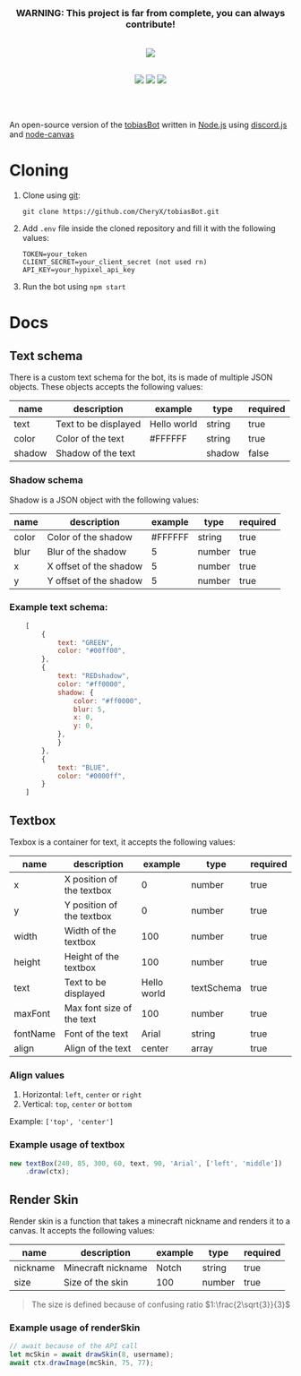 
<div align="center">
    <br>
    <h3><b>WARNING:</b> This project is far from complete, you can always contribute!</h3>
    <br>
    <img src="https://tobiasbot.ovh/images/logo.svg">
    <br>
    <br>
    <p>
        <a href="https://discord.gg/gHBzHTr6JD"><img src="https://img.shields.io/discord/740228240286679101?color=5865F2&logo=discord&logoColor=fff"></a>
        <a href="https://github.com/CheryX/tobiasBot/actions/"><img src="https://github.com/CheryX/tobiasBot/actions/workflows/node.js.yml/badge.svg"/></a>
        <a href="https://github.com/CheryX/tobiasBot/issues"><img src="https://img.shields.io/github/issues/CheryX/tobiasBot/open.svg"/></a>
    </p>
    <br>
    <br>
</div>

An open-source version of the [tobiasBot](https://github.com/CheryX/tobiasBot) written in [Node.js](https://nodejs.org/en/about/) using [discord.js](https://github.com/discordjs/discord.js/) and [node-canvas](https://github.com/Automattic/node-canvas)


# Cloning

1. Clone using [git](https://git-scm.com/):
    ```
    git clone https://github.com/CheryX/tobiasBot.git 
    ```
2. Add `.env` file inside the cloned repository and fill it with the following values:
    ```
    TOKEN=your_token
    CLIENT_SECRET=your_client_secret (not used rn)
    API_KEY=your_hypixel_api_key 
    ```
3. Run the bot using `npm start`

# Docs

## Text schema

There is a custom text schema for the bot, its is made of multiple JSON objects. These objects accepts the following values:

name | description | example | type | required
--- | --- | --- | --- | ---
text | Text to be displayed | Hello world | string | true
color | Color of the text | #FFFFFF | string | true
shadow | Shadow of the text | | shadow | false

### Shadow schema
Shadow is a JSON object with the following values:

name | description | example | type | required
--- | --- | --- | --- | ---
color | Color of the shadow | #FFFFFF | string | true
blur | Blur of the shadow | 5 | number | true
x | X offset of the shadow | 5 | number | true
y | Y offset of the shadow | 5 | number | true

### Example text schema:
```js
    [
        {
            text: "GREEN",
            color: "#00ff00",
        },
        {
            text: "REDshadow",
            color: "#ff0000",
            shadow: {
                color: "#ff0000",
                blur: 5,
                x: 0,
                y: 0,
            },
            }
        },
        {
            text: "BLUE",
            color: "#0000ff",
        }
    ]
```

## Textbox

Texbox is a container for text, it accepts the following values:

name | description | example | type | required
--- | --- | --- | --- | ---
x | X position of the textbox | 0 | number | true
y | Y position of the textbox | 0 | number | true
width | Width of the textbox | 100 | number | true
height | Height of the textbox | 100 | number | true
text | Text to be displayed | Hello world | textSchema | true
maxFont | Max font size of the text | 100 | number | true
fontName | Font of the text | Arial | string | true
align | Align of the text | center | array | true

### Align values

1. Horizontal: `left`, `center` or `right`
2. Vertical: `top`, `center` or `bottom`

Example: `['top', 'center']`

### Example usage of textbox

```js
new textBox(240, 85, 300, 60, text, 90, 'Arial', ['left', 'middle'])
    .draw(ctx);
```

## Render Skin

Render skin is a function that takes a minecraft nickname and renders it to a canvas. It accepts the following values:

name | description | example | type | required
--- | --- | --- | --- | ---
nickname | Minecraft nickname | Notch | string | true
size | Size of the skin | 100 | number | true

> The size is defined because of confusing ratio $1:\frac{2\sqrt{3}}{3}$

### Example usage of renderSkin

```js
// await because of the API call
let mcSkin = await drawSkin(8, username);
await ctx.drawImage(mcSkin, 75, 77);
```